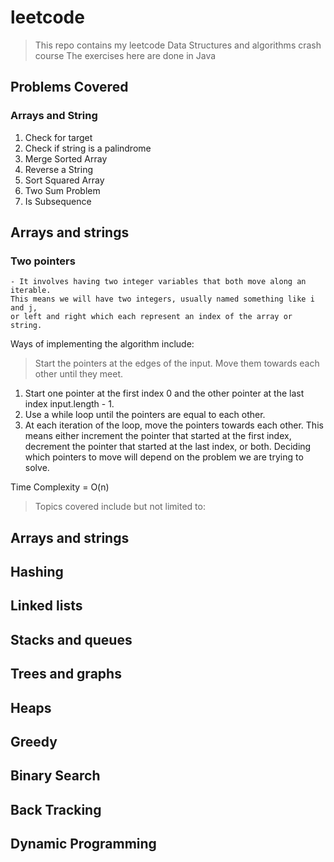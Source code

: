 # leetcode

> This repo contains my leetcode Data Structures and algorithms crash course
> The exercises here are done in Java

## Problems Covered

### Arrays and String

1. Check for target
2. Check if string is a palindrome
3. Merge Sorted Array
4. Reverse a String
5. Sort Squared Array
6. Two Sum Problem
7. Is Subsequence

## Arrays and strings

### Two pointers

    - It involves having two integer variables that both move along an iterable. 
    This means we will have two integers, usually named something like i and j,
    or left and right which each represent an index of the array or string.
Ways of implementing the algorithm include:
> Start the pointers at the edges of the input. Move them towards each other until they meet.

1. Start one pointer at the first index 0 and the other pointer at the last index input.length - 1.
2. Use a while loop until the pointers are equal to each other.
3. At each iteration of the loop, move the pointers towards each other. This means either increment the pointer that started at the first index, decrement the pointer that started at the last index, or both. Deciding which pointers to move will depend on the problem we are trying to solve.

Time Complexity = O(n)
> Topics covered include but not limited to:

## Arrays and strings

## Hashing

## Linked lists

## Stacks and queues

## Trees and graphs

## Heaps

## Greedy

## Binary Search

## Back Tracking

## Dynamic Programming
